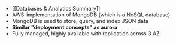 - [[Databases & Analytics Summary]]
- AWS-implementation of MongoDB (which is a NoSQL database)
- MongoDB is used to store, query, and index JSON data
- **Similar "deployment concepts" as aurora**
- Fully managed, highly available with replication across 3 AZ